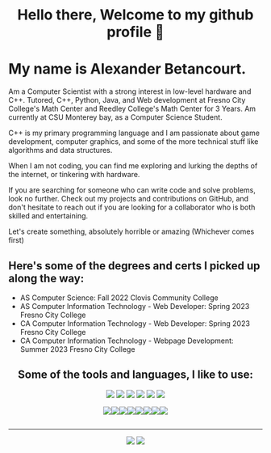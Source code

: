 
<h1 align="center">
    Hello there, 
    Welcome to my github profile 👋
</h1>
<h1>
    My name is Alexander Betancourt.
</h1>
<p>
    Am a Computer Scientist with a strong interest in low-level hardware and C++. Tutored, C++, Python, Java, and Web development at Fresno City College's Math Center and Reedley College's Math Center for 3 Years. Am currently at CSU Monterey bay, as a Computer Science Student.
</p>
<p>
    C++ is my primary programming language and I am passionate about game development, computer graphics, and some of the more technical stuff like algorithms and data structures.
</p>
<p>
    When I am not coding, you can find me exploring and lurking the depths of the internet, or tinkering with hardware.
</p>
<p>
    If you are searching for someone who can write code and solve problems, look no further. Check out my projects and contributions on GitHub, and don't hesitate to reach out if you are looking for a collaborator who is both skilled and entertaining. 
</p>
<p>
    Let's create something, absolutely horrible or amazing (Whichever comes first)
</p>

<h2>
    Here's some of the degrees and certs I picked up along the way:
</h2>
<ul>
    <li>AS Computer Science: Fall 2022 Clovis Community College</li>
    <li>AS Computer Information Technology - Web Developer: Spring 2023 Fresno City College</li>
    <li>CA Computer Information Technology - Web Developer: Spring 2023 Fresno City College</li>
    <li>CA Computer Information Technology - Webpage Development: Summer 2023 Fresno City College</li>
</ul>
<h2 align="center"> 
    Some of the tools and languages, I like to use: 
</h2>
<div align="center">
    <img class="img" src="https://img.shields.io/badge/Codewars-B1361E?style=for-the-badge&logo=codewars&logoColor=grey"/>
    <img class="img" src="https://img.shields.io/badge/Udemy-A435F0?style=for-the-badge&logo=Udemy&logoColor=white"/>
    <img class="img" src="https://img.shields.io/badge/Visual%20Studio%20Code-0078d7.svg?style=for-the-badge&logo=visual-studio-code&logoColor=white"/>
    <img class="img" src="https://img.shields.io/badge/Visual%20Studio-5C2D91.svg?style=for-the-badge&logo=visual-studio&logoColor=white"/>
    <img class="img" src="https://img.shields.io/badge/VIM-%2311AB00.svg?style=for-the-badge&logo=vim&logoColor=white"/>
    <img class="img" src="https://img.shields.io/badge/CLion-black?style=for-the-badge&logo=clion&logoColor=white"/>
</div>
<div style="padding: 1em; display: flex; flex-direction: row; align-items: center; justify-content: center;">
    <img class="img" src="https://img.shields.io/badge/c-%2300599C.svg?style=for-the-badge&logo=c&logoColor=white"/>
    <img class="img" src="https://img.shields.io/badge/c++-%2300599C.svg?style=for-the-badge&logo=c%2B%2B&logoColor=white"/>
    <img class="img" src="https://img.shields.io/badge/lua-%232C2D72.svg?style=for-the-badge&logo=lua&logoColor=white"/>
    <img class="img" src="https://img.shields.io/badge/java-%23ED8B00.svg?style=for-the-badge&logo=java&logoColor=white"/>
    <img class="img" src="https://img.shields.io/badge/python-3670A0?style=for-the-badge&logo=python&logoColor=ffdd54"/>
    <img class="img" src="https://img.shields.io/badge/javascript-%23323330.svg?style=for-the-badge&logo=javascript&logoColor=%23F7DF1E"/>
    <img class="img" src="https://img.shields.io/badge/css3-%231572B6.svg?style=for-the-badge&logo=css3&logoColor=white"/>
    <img class="img" src="https://img.shields.io/badge/html5-%23E34F26.svg?style=for-the-badge&logo=html5&logoColor=white"/>

</div>

<hr></hr>
<div align="center">
    <img class="img" src="https://github-readme-stats.vercel.app/api/top-langs/?username=XOR-SABER&theme=dark&langs_count=8&layout=compact&hide=HTML,CSS,shaderlab,HLSL,Mathematica" />
    <img class="img" src="https://streak-stats.demolab.com/?user=XOR-SABER&theme=dark" />
</div>
  
